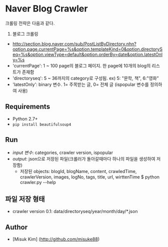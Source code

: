 # Naver Blog Crawler

크롤링 전략은 다음과 같다.
1. 블로그 크롤링
- http://section.blog.naver.com/sub/PostListByDirectory.nhn?option.page.currentPage=%s&option.templateKind=0&option.directorySeq=%s&option.viewType=default&option.orderBy=date&option.latestOnly=%s
- 'currentPage': 1 ~ 100 page의 블로그 페이지. 한 page에 10개의 blog의 리스트가 존재함
- 'directoryseq': 5 ~ 36까지의 category로 구성됨. 
	ex) 5: "문학, 책", 6:"영화"  
- 'latestOnly': binary 변수. 1= 주목받는 글, 0= 전체 글 (ispopular 변수를 정의하여 사용)

## Requirements

- Python 2.7+
- `pip install beautifulsoup4`

## Run
- *input 변수*: categories, crawler version, ispopular
- *output*: json으로 저장된 파일(크롤러가 돌아갈때마다 하나의 파일을 생성하여 저장함)
	- 저장된 objects: blogId, blogName, content, crawledTime, crawlerVersion, images, logNo, tags, title, url, wirttenTime
    $ python crawler.py --help

## 파일 저장 형태
- crawler version 0.1: data/directoryseq/year/month/day/*.json

## Author 

- [Misuk Kim] (http://github.com/misuke88)
